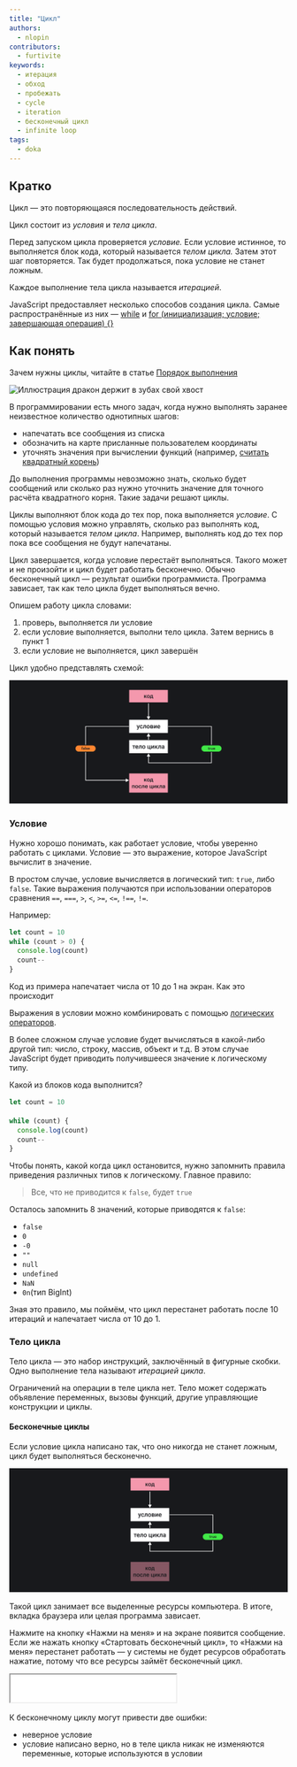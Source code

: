 ```yaml
---
title: "Цикл"
authors:
  - nlopin
contributors:
  - furtivite
keywords:
  - итерация
  - обход
  - пробежать
  - cycle
  - iteration
  - бесконечный цикл
  - infinite loop
tags:
  - doka
---
```


## Кратко

Цикл — это повторяющаяся последовательность действий.

Цикл состоит из _условия_ и _тела цикла_.

Перед запуском цикла проверяется _условие._ Если условие истинное, то выполняется блок кода, который называется _телом цикла._ Затем этот шаг повторяется. Так будет продолжаться, пока условие не станет ложным.

Каждое выполнение тела цикла называется _итерацией_.

JavaScript предоставляет несколько способов создания цикла. Самые распространённые из них — [while](/js/while) и [for (инициализация; условие; завершающая операция) {}](/js/for)

## Как понять

Зачем нужны циклы, читайте в статье [Порядок выполнения](/js/execution-order)

![Иллюстрация дракон держит в зубах свой хвост](images/dragon-loop.png)

В программировании есть много задач, когда нужно выполнять заранее неизвестное количество однотипных шагов:

- напечатать все сообщения из списка
- обозначить на карте присланные пользователем координаты
- уточнять значения при вычислении функций (например, [считать квадратный корень](https://ru.wikipedia.org/wiki/%D0%98%D1%82%D0%B5%D1%80%D0%B0%D1%86%D0%B8%D0%BE%D0%BD%D0%BD%D0%B0%D1%8F_%D1%84%D0%BE%D1%80%D0%BC%D1%83%D0%BB%D0%B0_%D0%93%D0%B5%D1%80%D0%BE%D0%BD%D0%B0))

До выполнения программы невозможно знать, сколько будет сообщений или сколько раз нужно уточнить значение для точного расчёта квадратного корня. Такие задачи решают циклы.

Циклы выполняют блок кода до тех пор, пока выполняется _условие_. С помощью условия можно управлять, сколько раз выполнять код, который называется _телом цикла_. Например, выполнять код до тех пор пока все сообщения не будут напечатаны.

Цикл завершается, когда условие перестаёт выполняться. Такого может и не произойти и цикл будет работать бесконечно. Обычно бесконечный цикл — результат ошибки программиста. Программа зависает, так как тело цикла будет выполняться вечно.

Опишем работу цикла словами:

1. проверь, выполняется ли условие
2. если условие выполняется, выполни тело цикла. Затем вернись в пункт 1
3. если условие не выполняется, цикл завершён

Цикл удобно представлять схемой:

![схема работы цикла](images/loop-schema.png)

### Условие

Нужно хорошо понимать, как работает условие, чтобы уверенно работать с циклами. Условие — это выражение, которое JavaScript вычислит в значение.

В простом случае, условие вычисляется в логический тип: `true`, либо `false`. Такие выражения получаются при использовании операторов сравнения `==`, `===`, `>`, `<`, `>=`, `<=`, `!==`, `!=`.

Например:

```js
let count = 10
while (count > 0) {
  console.log(count)
  count--
}
```

Код из примера напечатает числа от 10 до 1 на экран. Как это происходит

Выражения в условии можно комбинировать с помощью [логических операторов](/js/logic-operators).

В более сложном случае условие будет вычисляться в какой-либо другой тип: число, строку, массив, объект и т.д. В этом случае JavaScript будет приводить получившееся значение к логическому типу.

Какой из блоков кода выполнится?

```js
let count = 10

while (count) {
  console.log(count)
  count--
}
```

Чтобы понять, какой когда цикл остановится, нужно запомнить правила приведения различных типов к логическому. Главное правило:

> Все, что не приводится к `false`, будет `true`

Осталось запомнить 8 значений, которые приводятся к `false`:

- `false`
- `0`
- `-0`
- `""`
- `null`
- `undefined`
- `NaN`
- `0n`(тип BigInt)

Зная это правило, мы поймём, что цикл перестанет работать после 10 итераций и напечатает числа от 10 до 1.

### Тело цикла

Тело цикла — это набор инструкций, заключённый в фигурные скобки. Одно выполнение тела называют _итерацией цикла_.

Ограничений на операции в теле цикла нет. Тело может содержать объявление переменных, вызовы функций, другие управляющие конструкции и циклы.

#### Бесконечные циклы

Если условие цикла написано так, что оно никогда не станет ложным, цикл будет выполняться бесконечно.

![схема бесконечного цикла](images/infinite-loop.png)

Такой цикл занимает все выделенные ресурсы компьютера. В итоге, вкладка браузера или целая программа зависает.

Нажмите на кнопку «Нажми на меня» и на экране появится сообщение. Если же нажать кнопку «Стартовать бесконечный цикл», то «Нажми на меня» перестанет работать — у системы не будет ресурсов обработать нажатие, потому что все ресурсы займёт бесконечный цикл.

<iframe title="Название — Цикл — Дока" src="demos/Lopinopulos-xxOQLvO/" height="50"></iframe>

К бесконечному циклу могут привести две ошибки:

- неверное условие
- условие написано верно, но в теле цикла никак не изменяются переменные, которые используются в условии
